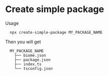 # Create simple package

Usage
```shell
  npx create-simple-package MY_PACKAGE_NAME
```

Then you will get
```
  MY_PACKAGE_NAME
    ├── biome.json
    ├── package.json
    ├── index.ts
    └── tsconfig.json
```
